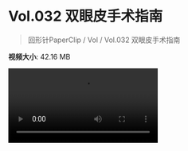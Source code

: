# Vol.032 双眼皮手术指南

> 回形针PaperClip / Vol / Vol.032 双眼皮手术指南

**视频大小**: 42.16 MB

<div class="video"><video src="https://file.hsyhx.top/archive/PaperClip/Vol/032.mp4" controls preload>🤔 您的浏览器不支持 video 标签</video></div>